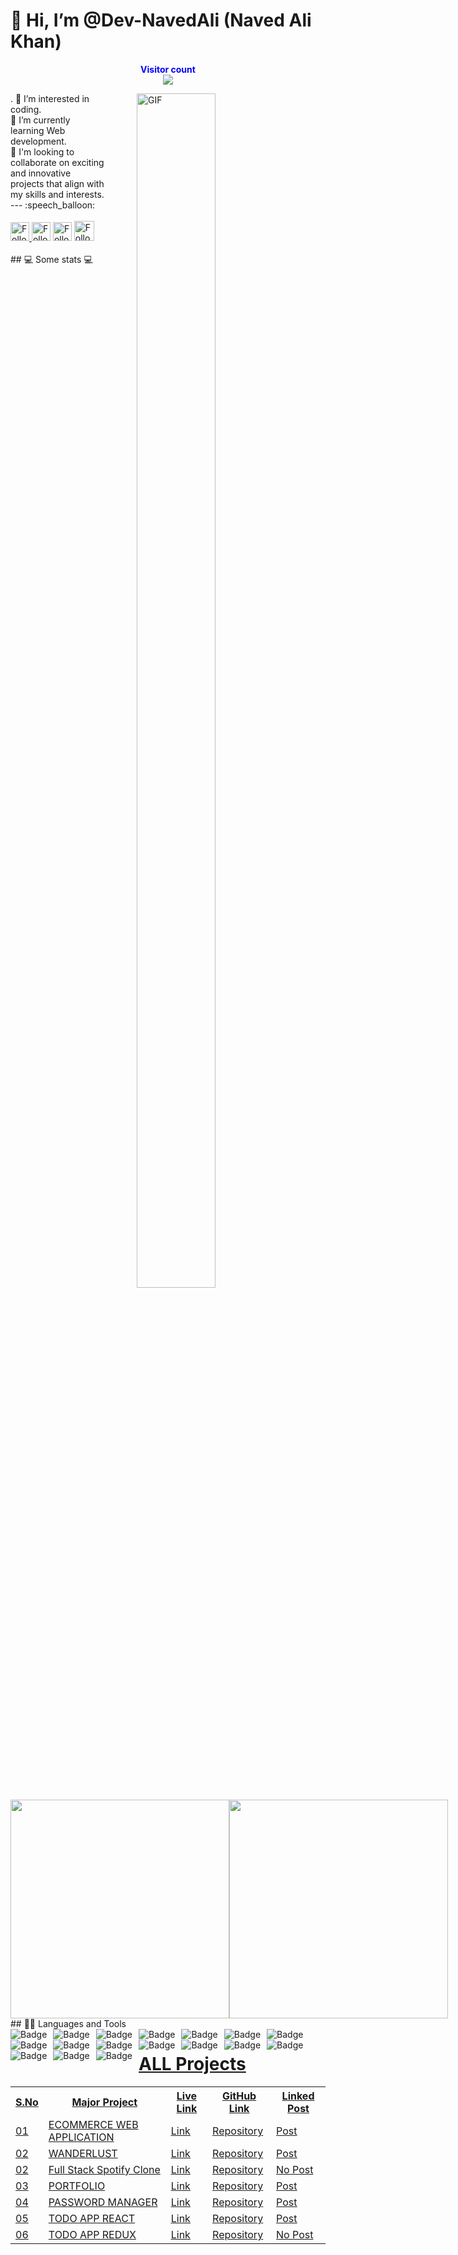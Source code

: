 # 👋 Hi, I’m @Dev-NavedAli (Naved Ali Khan)
<p align="center">
  <b style="color: blue;  ">Visitor count</b>
  <br>
  <a style="" href="https://github.com/Dev-NavedAli">
  <img src="https://profile-counter.glitch.me/Dev-NavedAli/count.svg" />
  </a>
</p>.
<a style="" href="https://github.com/Dev-NavedAli">
<img align="right" alt="GIF" src="https://i.giphy.com/media/L1R1tvI9svkIWwpVYr/giphy.webp" width="50%" height="70%" style="margin:0 50px;">
</a>
👀 I’m interested in coding.<br/>
🌱 I’m currently learning Web development.<br/>
💞️ I'm looking to collaborate on exciting and innovative projects that align with my skills and interests.<rbr/>
---
 :speech_balloon:
  <br/><br/>
<!-- [![Twitter Badge](https://img.shields.io/badge/-@xyz-1ca0f1?style=flat-square&labelColor=1ca0f1&logo=twitter&logoColor=white)]-->
  <a href="https://www.linkedin.com/in/devnaved">
    <img src="https://img.shields.io/badge/-Naved-blue?style=for-the-badge&logo=Linkedin&logoColor=white" height="30" title="Follow me"/>
  </a>
<img src="https://img.shields.io/badge/nomanali50997@gmail.com-c14438?style=for-the-badge&logo=Gmail&logoColor=white" height="30" title="Follow me" />
<img src="https://img.shields.io/badge/-@naved_khan2000__-e4405f?style=for-the-badge&labelColor=f94877&logo=instagram&logoColor=white" height="30" title="Follow me" />
<img src="https://img.shields.io/badge/https://github.com/Dev-NavedAli style=social" height="32" title="Follow me" />
</br></br>
## 💻 Some stats 💻 <br>
<div style="align-items: center; width: 100%; display: flex; align-items: space-around; justify-content: space-around;">
<a style="" href="https://github.com/Dev-NavedAli">
  <img height=350 align="center" src="https://github-readme-stats.vercel.app/api?username=Dev-NavedAli&show_icons=true&theme=tokyonight&rank_icon=github&show=reviews,discussions_started,discussions_answered,prs_merged,prs_merged_percentage&hide=["contribs","issues"]"/>
</a>
<a style="" href="https://github.com/Dev-NavedAli">
  <img height=350 align="center" src="https://github-readme-stats.vercel.app/api/top-langs/?username=Dev-NavedAli&theme=tokyonight&layout=donut-vertical"/>
</a>
</div>
## 👨‍💻 Languages and Tools <br>
<span>
  <a href="https://github.com/Dev-NavedAli">
<!--  <img alt="Badge" style="float: left; margin-right: 10px;"  src="https://img.shields.io/badge/dart-%230175C2.svg?&style=for-the-badge&logo=dart&logoColor=white"/>    -->
<!-- <img alt="Badge" style="float: left; margin-right: 10px;"  src ="https://img.shields.io/badge/Flutter-%2302569B.svg?&style=for-the-badge&logo=flutter&logoColor=white"/>    -->
<img alt="Badge" style="float: left; margin-right: 10px;"  src="https://img.shields.io/badge/html5%20-%23E34F26.svg?&style=for-the-badge&logo=html5&logoColor=white"/>
<img alt="Badge" style="float: left; margin-right: 10px;"  src="https://img.shields.io/badge/css3%20-%231572B6.svg?&style=for-the-badge&logo=css3&logoColor=white"/>
<!--  <img alt="Badge" style="float: left; margin-right: 10px;"  src ="https://img.shields.io/badge/Jupyter_Notebook%20-%23F37626.svg?&style=for-the-badge&logo=jupyter&logoColor=white"/>    -->
<img alt="Badge" style="float: left; margin-right: 10px;"  src="https://img.shields.io/badge/javascript%20-%23323330.svg?&style=for-the-badge&logo=javascript&logoColor=%23F7DF1E"/>
<img alt="Badge" style="float: left; margin-right: 10px;" src="https://img.shields.io/badge/react%20-%2320232a.svg?&style=for-the-badge&logo=react&logoColor=%2361DAFB"/>
    <img alt="Badge" style="float: left; margin-right: 10px;"  src="https://img.shields.io/badge/material-ui%20-%23F05033.svg?&style=for-the-badge&logo=material-ui&logoColor=white"/>
<img alt="Badge" style="float: left; margin-right: 10px;"  src="https://img.shields.io/badge/node.js%20-%2343853D.svg?&style=for-the-badge&logo=node.js&logoColor=white"/>
<img alt="Badge" style="float: left; margin-right: 10px;"  src="https://img.shields.io/badge/express.js%20-light.svg?&style=for-the-badge&logo=express&logoColor=white"/>
<img alt="Badge" style="float: left; margin-right: 10px;"  src="https://img.shields.io/badge/bootstrap%20-%23563D7C.svg?&style=for-the-badge&logo=bootstrap&logoColor=white"/>
<img alt="Badge" style="float: left; margin-right: 10px;" src="https://img.shields.io/badge/tailwind-%2300ADD8.svg?&style=for-the-badge&logo=tailwindcss&logoColor=white"/>
<img alt="Badge" style="float: left; margin-right: 10px;"  src ="https://img.shields.io/badge/MongoDB-%234ea94b.svg?&style=for-the-badge&logo=mongodb&logoColor=white"/>
<img alt="Badge" style="float: left; margin-right: 10px;"  src="https://img.shields.io/badge/mysql%20-grey.svg?&style=for-the-badge&logo=mysql&logoColor=white"/>
<img alt="Badge" style="float: left; margin-right: 10px;"  src="https://img.shields.io/badge/git%20-%23F05033.svg?&style=for-the-badge&logo=git&logoColor=white"/>
<img alt="Badge" style="float: left; margin-right: 10px;"  src="https://img.shields.io/badge/github%20-white.svg?&style=for-the-badge&logo=git-hub&logoColor=white"/>
<img alt="Badge" style="float: left; margin-right: 10px;"  src="https://img.shields.io/badge/netlify-purple.svg?style=for-the-badge&logo=netlify&logoColor=#00C7B7"/>
<img alt="Badge" style="float: left; margin-right: 10px;"  src="https://img.shields.io/badge/vercel-blue.svg?style=for-the-badge&logo=vercel&logoColor=white"/>
<img alt="Badge" style="float: left; margin-right: 10px;"  src="https://img.shields.io/badge/render-yellow.svg?style=for-the-badge&logo=render&logoColor=white"/>
<img alt="Badge" style="float: left; margin-right: 10px;" src="https://img.shields.io/badge/python%20-%2314354C.svg?&style=for-the-badge&logo=python&logoColor=white"/>
<h1>ALL Projects</h1>
<table>
  <tr>
    <th>S.No</th>
    <th>Major Project</th>
    <th>Live Link</th>
    <th>GitHub Link</th>
    <th>Linked Post</th>
  </tr>
  <tr>
    <td>01</td>
    <td>ECOMMERCE WEB APPLICATION</td>
    <td><a href="ecommerce-frontend-eight-xi.vercel.app/">Link</a></td>
    <td><a href="https://github.com/Dev-NavedAli/ECOMMERCE">Repository</a></td>
    <td><a href="https://www.linkedin.com/posts/devnaved_fullstackdevelopment-reactjs-nodejs-activity-7247148360757829632-SHd8?utm_source=share&utm_medium=member_desktop">Post</a></td>
  </tr>
  <tr>
    <td>02</td>
    <td>WANDERLUST</td>
    <td><a href="major-project-45rq.onrender.com/listings">Link</a></td>
    <td><a href="https://github.com/Dev-NavedAli/Wanderlust">Repository</a></td>
    <td><a href="https://www.linkedin.com/posts/devnaved_wanderlust-airbnb-explore-activity-7229813712654639104-3L_T?utm_source=share&utm_medium=member_desktop">Post</a></td>
  </tr>
   <tr>
    <td>02</td>
    <td>Full Stack Spotify Clone</td>
    <td><a href="https://ecommerce-frontend-eight-xi.vercel.app/">Link</a></td>
    <td><a href="https://github.com/Dev-NavedAli/Full-Stack-Spotify-Clone">Repository</a></td>
    <td>No Post</td>
  </tr>
  <tr>
    <td>03</td>
    <td>PORTFOLIO</td>
    <td><a href="portfolio-two-amber-23.vercel.app/">Link</a></td>
    <td><a href="https://github.com/Dev-NavedAli/PORTFOLIO">Repository</a></td>
    <td><a href="#">Post</a></td>
  </tr>
  <tr>
    <td>04</td>
    <td>PASSWORD MANAGER</td>
    <td><a href="#">Link</a></td>
    <td><a href="https://github.com/Dev-NavedAli/Password-Management-Website">Repository</a></td>
    <td><a href="#">Post</a></td>
  </tr>
  <tr>
    <td>05</td>
    <td>TODO APP REACT</td>
    <td><a href="https://todo-app-react-six-beta.vercel.app/">Link</a></td>
    <td><a href="https://github.com/Dev-NavedAli/Todo-app-react">Repository</a></td>
    <td><a href="#">Post</a></td>
  </tr>
  <tr>
    <td>06</td>
    <td>TODO APP REDUX</td>
    <td><a href="https://todo-app-react-six-beta.vercel.app">Link</a></td>
    <td><a href="https://github.com/Dev-NavedAli/ToDo-App-redux">Repository</a></td>
    <td>No Post</td>
  </tr>
</table>


<!--  <img alt="Badge" style="float: left; margin-right: 10px;"  src="https://img.shields.io/badge/flask%20-%23000.svg?&style=for-the-badge&logo=flask&logoColor=white"/>    -->
<!--  <img alt="Badge" style="float: left; margin-right: 10px;"  src="https://img.shields.io/badge/shell_script%20-%23121011.svg?&style=for-the-badge&logo=gnu-bash&logoColor=white"/>   -->
<!--  <img alt="Badge" style="float: left; margin-right: 10px;"  src="https://img.shields.io/badge/OpenCV%20-%23FFBB00.svg?&style=for-the-badge&logo=Canonical&logoColor=white"/>    -->
</a>
</span>
<br>

